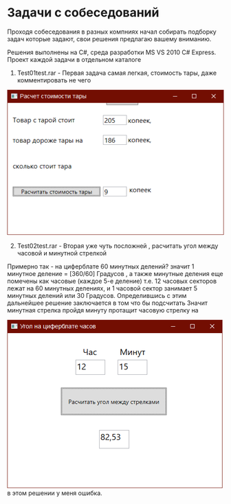 # Задачи с собеседований

  Проходя собеседования в разных компниях начал собирать подборку задач которые задают,
свои решения предлагаю вашему вниманию.

Решения выполнены на C#, среда разработки MS VS 2010 C# Express. Проект каждой задачи в отдельном  каталоге

 
1) Test01test.rar - Первая задача самая легкая, стоимость тары, даже комментировать не чего

![Image Alt](1.png)

 

2) Test02test.rar - Вторая уже чуть посложней , расчитать угол между часовой и минутной стрелкой

  Примерно так - на циферблате 60 минутных делений? значит 1 минутное деление =  [360/60] Градусов , а также минутные деления еще помечены как часовые (каждое 5-е деление) т.е. 12 часовых секторов лежат на 60 минутных делениях, и 1 часовой сектор занимает 5 минутных делений или 30 Градусов.
  Определившись с этим дальнейшее решение заключается в том что бы подсчитать
  Значит минутная стрелка пройдя минуту протащит часовую стрелку на

![Image Alt](2.png)
в этом решении у меня ошибка.
